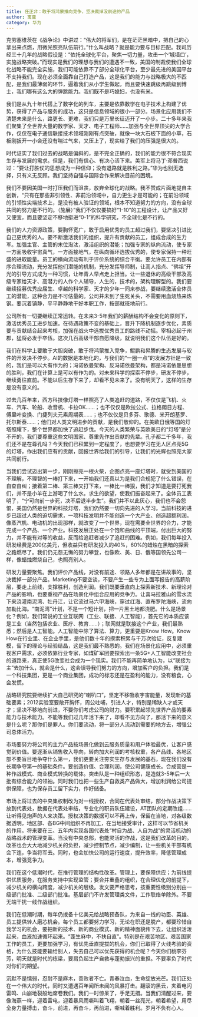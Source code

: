 ```yaml
---
title: 任正非：敢于将鸿蒙推向竞争，坚决裁掉没前途的产品
author: 寓庸
category: 华为
---
```

克劳塞维茨在《战争论》中讲过：“伟大的将军们，是在茫茫黑暗中，把自己的心拿出来点燃，用微光照亮队伍前行。”什么叫战略？就是能力要与目标匹配。我司历经三十几年的战略假设是：“依托全球化平台，聚焦一切力量，攻击一个‘城墙口’，实施战略突破。”而现实是我们的理想与我们的遭遇不一致，美国的制裁使我们全球化战略不能完全实施，我们可能依靠不了部分全球化平台，至少最先进的美国平台不支持我们。现在必须全面靠自己打造产品，这是我们的能力与战略极大的不匹配，是我们最薄弱的环节，逼着我们从小学生做起，而且要快速跳级再跳级到博士，我们哪有这么大的弹跳能力。我们既不是巧媳妇，也没有米。

 我们是从九十年代搭上了数字化的列车，主要是依靠数学在电子技术上构建了优势，获得了产品与服务的成功，这只是信息领域的很小一部分。场景化应用我们不清楚未来是什么，路更长、更难，我们只是万里长征迈开了一小步。二十多年来我们聚集了全世界大量的数学家、天才、电子工程师……加强与全世界顶尖的大学合作，仅仅在电子通信联接技术领域刚刚有点突破，就像一块大石板下面的小草，石板刚扳开一小会还没有喘过气来，又压上了，现实给了我们的压强是很大的。

 时代证实了我们过去的战略是偏斜的，是不完全正确的，我们的能力很不符合现实生存与发展的需求。但是，我们有信心、有决心活下来。美军上将马丁·邓普西说过：“要让打胜仗的思想成为一种信仰；没有退路就是胜利之路。”华为也别无选择，只有义无反顾。我们坚持自强与国际合作来解决目前的困境。

 我们不要因美国一时打压我们而沮丧，放弃全球化的战略。我不赞成片面地提自主创新，“只有在那些非引领性、非前沿领域中，自力更生才是可能的；在前沿领域的引领性尖端技术上，是没有被人验证的领域，根本不知道努力的方向，没有全球共同的努力是不行的。（施展）”我们不仅仅要搞好“1-10”的工程设计，让产品又好又便宜，而且要坚定不移地挺进“0-1”的科学研究，不全球化是不行的。

 我们的人力资源政策，要胸怀宽广，敢于启用优秀的员工超过我们，要坚决引进比自己更优秀的人。要不断激活我们的组织，提升有贡献的员工，组成合成的生力军。加强主官、主管的末位淘汰，激活组织的潜能；加强专家的纵向流动，使专家一方面吸收宇宙真气，一方面接地气，在纵向循环选拔优秀的，使专家保持一种旺盛的进取能量。员工的横向流动有利于评价系统的综合平衡。要允许员工在内部有序合理流动，充分发挥他们潜能的机制，充分发挥导师制，让高人指点、“佛祖”开光的引导方式成为一种习惯，让年青人早点走上担当。让一些退休的高级干部及高级专家给天才、高潜力的人作个人辅导，人生的，技术的，架构理解型的。我们要继续招募优秀应届生、卓越的科学家、天才的少年一同来参战，要继续激活全体员工的潜能，这种合力是不可估量的。公司并未到了生死关头，不需要用血烧热来炼钢。要沉着镇静，平平静静地干好本职工作，按部就班地前行。

 公司所有一切要继续正常运转。在未来3-5年我们的薪酬结构不会变化的原则下，激活优秀员工进步加速。在待遇政策不变的基础上，晋升下降机制逐步优化，素质要与贡献结合起来考核，加强在战火中选拔优秀员工的路线不动摇。宰相必起于州郡，猛将必发于卒伍。这次几百高级干部自愿降级，就说明我们这个队伍是好的。

 我们在科学上要敢于大胆突破，敢于将鸿蒙推入竞争，鲲鹏和昇腾的生态发展与软件的开发决不停步。AI的数据是本地化的，与我们的“一圈一点”的发展方针是一致的，我们是可以大有作为的；冯诺依曼架构、反冯诺依曼架构，都是冯诺依曼思想的胜利，我们在计算上是可以有作为的。对未来科学的探索不停步，研发不停步，继续勇往直前。不能以后生存下来了，却看不见未来了。没有明天了，这样的生存是没有意义的。

 过去几百年来，西方科技像灯塔一样照亮了人类追赶的道路，不仅仅是飞机、火车、汽车、轮船、收音机、卡拉OK……；也不仅仅是欧拉公式、拉格朗日方程、傅里叶变换、门捷列夫元素周期表……；也不仅仅是贝多芬、歌德、米开朗基罗、托尔斯泰……；他们对人类文明进步的贡献，是我们敬仰的。在美欧日俄等国的灯塔照耀下，整个世界都加快了追赶步伐。今天的人类繁荣与英欧美日的“灯塔”是分不开的。我们要尊重这些文明国家、尊重先作出贡献的先辈。孔子都二千多年，我们还不是在尊孔吗？今天我们已积累到一定程度了，也想要学习在无人区点亮5G的灯塔，作出我们应有的贡献，回报世界给我们的引导，让我们的光辉也照亮大家共同前行。

 当我们尝试迈出第一步，刚刚擦亮一根火柴，企图点亮一座灯塔时，就受到美国的不理解，不理智的一棒打下来，一开始我们还真以为是我们合规犯了什么错误，在自查自纠；接着第二棒、第三棒又打下来，一棒比一棒狠，我们才知道是要打死我们，并不是小羊在上游喝了什么水。求生的欲望，使我们振奋起来了。全体员工表明了，“宁可向前一步死，决不后退半步生”。我们并不以此灰心，我们也不会怨恨，美国仍然是世界的科技灯塔，我们仍然要一切向先进的人学习。当前科技的进步已超过人类的迫切需求，一项科技发明并不能创造一个大产业、创造超额利润。像蒸汽机、电动机的出现那样，就改变了一个世界，现在需要全世界的合力，才能完成一个产品、一个产业。科技发展正处在一个饱和曲线的平顶端，付出巨大的努力，并不能有对等的收益，反而给追赶者减少了追赶的困难。例如，我们每年投入研发经费是200亿美元，但收益只有研发投入的40%，60%的蜡烛在黑暗的探索之路燃尽了。我们仍无怨无悔的努力攀登，也像欧、美、日、俄等国领先公司一样，像蜡烛燃烧自己，也照亮别人。

 研发力量要聚焦。我们评价产品线，对没有前途、领路人多年都是在讲故事的，坚决裁掉一部分产品。Marketing不要空谈，不要产生一些专为上面写报告的高薪阶层，要走上前线，支撑胜利，创造利润。我们既要垂直向上探索新技术、新理论对产品的影响，也要重视产品在场景化中组合应用的竞争力。让喜马拉雅山的雪水流下来浇灌南泥湾、牡丹江，让它流过马六甲海峡，穿过红海、直布罗陀海峡，流向加勒比海。“南泥湾”计划，不是一个短计划，把一片黑土地都浇肥。什么是场景化？例如，我们常说的工业互联网（工业、联接、人工智能），首先它的本质应该是工业（当然包括农业、医疗、教育……）；联网就是联接这个产业，我们最熟悉；然后是人工智能。人工智能中除了算法、算力，更重要是Know How。Know How在行业里、在企业手里，是他们数十年的摸索积累与千万次验证，反复建模，留下的理论与经验结晶，这是我们最不熟悉的。我们在场景化应用中，必须重视客户需求，必须依靠行业专家，如煤矿军团要探索出一条5G+人工智能改变社会的道路来，真正使5G改变社会成为一个现实。我们不能再简单地认为，以“联接为主”去加什么，就会是什么，这会误导我们努力的方向，增加客户的负担。我们是一个科技集团，更是一个商业集团，成功的标志还是在盈利的能力，没有粮食，心会发慌。

 战略研究院要继续扩大自己研究的“喇叭口”，坚定不移吸收宇宙能量，发现新的基础要素；2012实验室要敞开胸怀，周公吐哺，引进人才，特别是稀缺人才或天才；坚决不移地向前进，不要你们考虑公司的财力。要积累起领先世界产品的要素能力与技术能力。不能等我们过几年活下来了，却看不见方向了，那活下来的意义是什么呢？那你们是罪人。你们要流动，将一部分人流动到需要的地方去，增强公司总体活力。

 市场要努力将公司的主力产品按场景化做到云服务质量和用户体验最优，让客户感觉到价值。要逐渐从销售收入导向，转向加大利润的考核权重，各产品线、各地区部不要盲目地争夺什么第一，我们更要关注夯实生存与发展的基石，现在我们没有长期争夺第一的基础条件。要创造价值、合理利润，使公司健康成长。合成营是一种作战模式、商业模式转换的载体。突击队是一种组织形态，是造就3-5年后一大批有综合能力的领袖。同时我们也把一些生产自救类产品做大，增加利润给公司提供保障，也为保存员工留下实力，作好储备。

 市场上将过去的中央集权制改为对一线授权，合同在代表处审结，部分作战决策下放到代表处，数据在代表处审结，专业化的职员队伍建设，AT团队的定期改组……让听得见炮声的人来决策。授权决策的数据可以不再上传，保留在当地，对各级数据透明，地区部、各BG中间组织不再加工，在当地接受审计，这样可以节省机关的作用。将来要在三、五年内实现各国代表处“村自为战、人自为战”的灵活机动的战略战术的管理变革。当没有中央总部，也能灵活的作战，这是我们改革的目的。改革也会大大地减少机关的负担，减少控制节点，减少编制，让一些机关干部有机会下连，争当将军去。同时，也会加快公司的运行速度，提升效率，降低管理成本，增强竞争力。

 我们在这个低潮时代，在推行管理的结构性改革。管理上，要保障供应；为前线提供优质服务，在服务支持中实现监管；要合并重叠的组织，在合理优化的前提下，减少机关的横向跨度，减少机关的层级。发文要严格思考，按重要性级别分别由一级部门批准、二级部门批准。基层部门不许发管理类文件，工作联络单除外。不要无端干扰一线作战组织。

 我们在低潮时期，每年仍拨备十亿美元给战略预备队，为来自一线的功臣、英雄、员工提供转人磨芯机会。每个员工都要努力学习，无论在职还是脱产，都要珍惜自我学习的机会，要把新的技术、新的商业模式、新的精神面貌传下去，让组织活泼起来，血液加速循环起来。“蓬生麻中，不扶自直”。特别是在艰苦地区、艰苦国家工作的员工，更要加强学习，有优先垂直提拔的机会，你们已取得了火线考验的资格，为什么技能要输给别人，失去自己可以优先获得的机会呢？今天你们桃李芬芳，明天就是时代的栋梁，要肩负起生产自救与蓬勃振兴的重担。不要辜负了时代对你们的期望。

 沉默不是懦弱，忍耐不是麻木，善败者不亡。青春泣血，生命绽放光芒。我们正处在一个伟大的时代，同时又遭遇百年闻所未闻的风暴打击。翻滚的黑云，夹着电闪雷鸣、山崩地裂般地席卷我们。我们一时惊呆了，手足无措。当我们清醒过来，要像海燕一样，迎着雷电，迎着暴风雨嘶叫着飞翔，朝着一丝亮光，朝着希望，用尽全身力量搏击，奋斗，前进，再奋斗，再前进，嘶喊着胜利。岁月不负有心人。